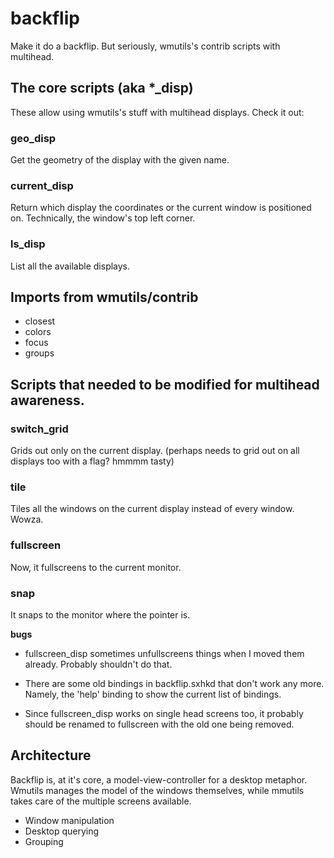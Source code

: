 # backflip
Make it do a backflip. But seriously, wmutils's contrib scripts with multihead.



## The core scripts (aka *_disp)

These allow using wmutils's stuff with multihead displays. Check it out:

### geo_disp
Get the geometry of the display with the given name.

### current_disp
Return which display the coordinates or the current window is positioned on. Technically, the window's top left corner.

### ls_disp 
List all the available displays.

## Imports from wmutils/contrib
* closest
* colors
* focus
* groups

## Scripts that needed to be modified for multihead awareness.

### switch_grid
Grids out only on the current display. (perhaps needs to grid out on all displays too with a flag? hmmmm tasty)

### tile
Tiles all the windows on the current display instead of every window. Wowza.

### fullscreen
Now, it fullscreens to the current monitor. 

### snap
It snaps to the monitor where the pointer is. 


**bugs**

- fullscreen_disp sometimes unfullscreens things when I moved them already. Probably shouldn't do that. 

- There are some old bindings in backflip.sxhkd that don't work any more. Namely, the 'help' binding to show the current list of bindings. 

- Since fullscreen_disp works on single head screens too, it probably should be renamed to fullscreen with the old one being removed.


## Architecture

Backflip is, at it's core, a model-view-controller for a desktop metaphor. Wmutils manages the model of the windows themselves, while mmutils takes care of the multiple screens available. 

- Window manipulation
- Desktop querying
- Grouping

